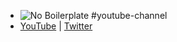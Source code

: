 - ![No Boilerplate](https://yt3.googleusercontent.com/dS7sENcwjauCX8kHLZIPk1ZXmuHMbeYAhl_AGui_tUhtzpj4ekONHush3Cdgpe62icTj49nbdS8=s176-c-k-c0x00ffffff-no-rj)
  #youtube-channel
- [YouTube](https://www.youtube.com/@WesBos) | [Twitter](https://twitter.com/wesbos)